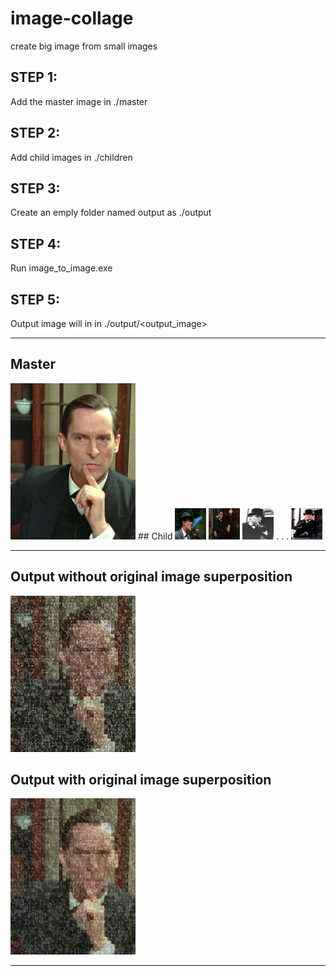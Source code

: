 # image-collage
create big image from small images
## STEP 1:
Add the master image in ./master

## STEP 2:
Add child images in ./children

## STEP 3:
Create an emply folder named output as ./output

## STEP 4:
Run image_to_image.exe

## STEP 5:
Output image will in in ./output/<output_image>

-------------------

## Master
<img src="https://github.com/epsi95/image-collage/blob/master/master/Sherlock_Brett.jpg" width="200px">
## Child
<img src="https://github.com/epsi95/image-collage/blob/master/children/1012335_1200.jpg" width="50px" height="50px">
<img src="https://github.com/epsi95/image-collage/blob/master/children/12048353.jpg" width="50px" height="50px">
<img src="https://github.com/epsi95/image-collage/blob/master/children/7988ab0ea27ba07a69e4373f271bb6ca.jpg" width="50px" height="50px">
.
.
.
<img src="https://github.com/epsi95/image-collage/blob/master/children/the-adventures-of-sherlock-holmes-jeremy-brett-K351FM.jpg" width="50px" height="50px">

----------------------------------------

## Output without original image superposition
<img src="https://github.com/epsi95/image-collage/blob/master/output/output_withput_background_alpha.png" width="200px">

## Output with original image superposition
<img src="https://github.com/epsi95/image-collage/blob/master/output/output_with_alpha.png" width="200px">


-----------------------------------

